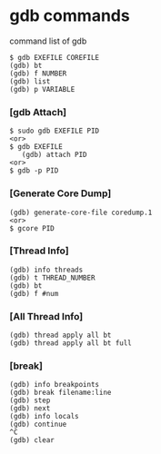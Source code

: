 # gdb commands
command list of gdb

```
$ gdb EXEFILE COREFILE
(gdb) bt
(gdb) f NUMBER
(gdb) list
(gdb) p VARIABLE
```

### [gdb Attach]
```
$ sudo gdb EXEFILE PID
<or>
$ gdb EXEFILE
   (gdb) attach PID
<or>
$ gdb -p PID
```

### [Generate Core Dump]
```
(gdb) generate-core-file coredump.1
<or>
$ gcore PID
```

### [Thread Info]
```
(gdb) info threads
(gdb) t THREAD_NUMBER
(gdb) bt
(gdb) f #num
```

### [All Thread Info]
```
(gdb) thread apply all bt
(gdb) thread apply all bt full
```

### [break]
```
(gdb) info breakpoints
(gdb) break filename:line
(gdb) step
(gdb) next
(gdb) info locals
(gdb) continue
^C
(gdb) clear
```
